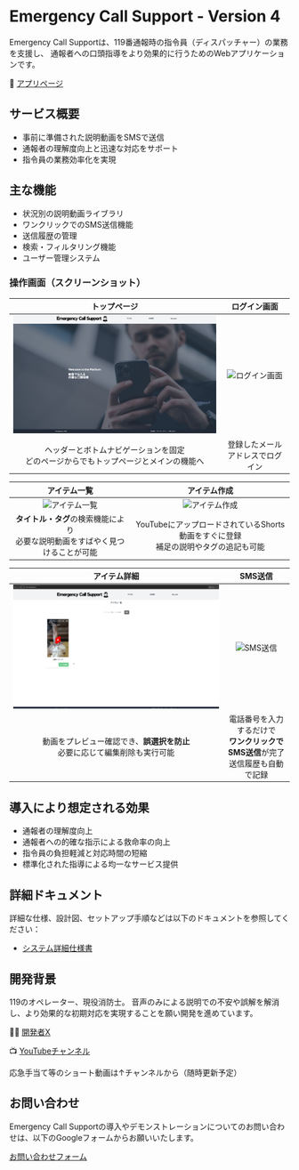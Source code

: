 # Emergency Call Support - Version 4

Emergency Call Supportは、119番通報時の指令員（ディスパッチャー）の業務を支援し、
通報者への口頭指導をより効果的に行うためのWebアプリケーションです。

🌟 [アプリページ](https://ecs-4.fly.dev/)

## サービス概要

- 事前に準備された説明動画をSMSで送信
- 通報者の理解度向上と迅速な対応をサポート
- 指令員の業務効率化を実現

## 主な機能

- 状況別の説明動画ライブラリ
- ワンクリックでのSMS送信機能
- 送信履歴の管理
- 検索・フィルタリング機能
- ユーザー管理システム


### 操作画面（スクリーンショット）
|**トップページ**|**ログイン画面**|
|:-:|:-:|
|<img src="app/assets/images/docs/top.png" width="780px">|![ログイン画面](app/assets/images/docs/users_login.gif)|
|ヘッダーとボトムナビゲーションを固定<br>どのページからでもトップページとメインの機能へ|登録したメールアドレスでログイン|

|**アイテム一覧**|**アイテム作成**|
|:-:|:-:|
|![アイテム一覧](app/assets/images/docs/items_index.gif)|![アイテム作成](app/assets/images/docs/items_new.gif)|
|**タイトル・タグ**の検索機能により<br>必要な説明動画をすばやく見つけることが可能|YouTubeにアップロードされているShorts動画をすぐに登録<br>補足の説明やタグの追記も可能|

|**アイテム詳細**|**SMS送信**|
|:-:|:-:|
|![アイテム詳細](app/assets/images/docs/items_show.gif)|![SMS送信](app/assets/images/docs/send_SMS.gif)|
|動画をプレビュー確認でき、**誤選択を防止**<br>必要に応じて編集削除も実行可能|電話番号を入力するだけで<br>**ワンクリックでSMS送信**が完了<br>送信履歴も自動で記録|

## 導入により想定される効果

- 通報者の理解度向上
- 通報者への的確な指示による救命率の向上
- 指令員の負担軽減と対応時間の短縮
- 標準化された指導による均一なサービス提供

## 詳細ドキュメント

詳細な仕様、設計図、セットアップ手順などは以下のドキュメントを参照してください：

- [システム詳細仕様書](docs/DOCUMENTATION.md)

## 開発背景

119のオペレーター、現役消防士。
音声のみによる説明での不安や誤解を解消し、より効果的な初期対応を実現することを願い開発を進めています。

🧑‍🚒 [開発者X](https://x.com/emergency_cplus)

📺 [YouTubeチャンネル](https://www.youtube.com/@emegency_cplus "YouTube EmergenCy+")

応急手当て等のショート動画は↑チャンネルから（随時更新予定）

## お問い合わせ

Emergency Call Supportの導入やデモンストレーションについてのお問い合わせは、以下のGoogleフォームからお願いいたします。

[お問い合わせフォーム](https://forms.gle/WoPsBfeCWghTMHAh9)
